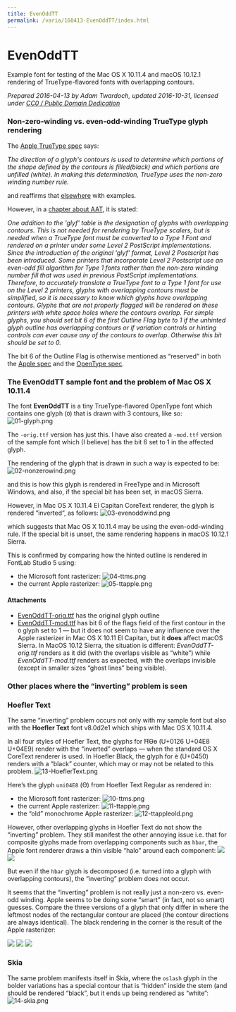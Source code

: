 ```yaml
---
title: EvenOddTT
permalink: /varia/160413-EvenOddTT/index.html
---
```


# EvenOddTT

Example font for testing of the Mac OS X 10.11.4 and macOS 10.12.1 rendering of TrueType-flavored fonts with overlapping contours.

*Prepared 2016-04-13 by Adam Twardoch, updated 2016-10-31, licensed under [CC0 / Public Domain Dedication](https://creativecommons.org/publicdomain/zero/1.0/)*

### Non-zero-winding vs. even-odd-winding TrueType glyph rendering

The [Apple TrueType spec](https://developer.apple.com/fonts/TrueType-Reference-Manual/RM01/Chap1.html) says:

*The direction of a glyph's contours is used to determine which portions of the shape defined by the contours is filled(black) and which portions are unfilled (white). In making this determination, TrueType uses the non-zero winding number rule.*

and reaffirms that [elsewhere](https://developer.apple.com/fonts/TrueType-Reference-Manual/RM02/Chap2.html#distinguishing) with examples.

However, in a [chapter about AAT](https://developer.apple.com/fonts/TrueType-Reference-Manual/RM06/Chap6AATIntro.html), it is stated:

*One addition to the 'glyf' table is the designation of glyphs with overlapping contours. This is not needed for rendering by TrueType scalers, but is needed when a TrueType font must be converted to a Type 1 Font and rendered on a printer under some Level 2 PostScript implementations. Since the introduction of the original 'glyf' format, Level 2 Postscript has been introduced. Some printers that incorporate Level 2 Postscript use an even-odd fill algorithm for Type 1 fonts rather than the non-zero winding number fill that was used in previous PostScript implementations. Therefore, to accurately translate a TrueType font to a Type 1 font for use on the Level 2 printers, glyphs with overlapping contours must be simplified, so it is necessary to know which glyphs have overlapping contours. Glyphs that are not properly flagged will be rendered on these printers with white space holes where the contours overlap. For simple glyphs, you should set bit 6 of the first Outline Flag byte to 1 if the unhinted glyph outline has overlapping contours or if variation controls or hinting controls can ever cause any of the contours to overlap. Otherwise this bit should be set to 0.*

The bit 6 of the Outline Flag is otherwise mentioned as “reserved” in both the [Apple spec](https://developer.apple.com/fonts/TrueType-Reference-Manual/RM06/Chap6glyf.html) and the [OpenType spec](https://www.microsoft.com/typography/otspec/glyf.htm).

### The EvenOddTT sample font and the problem of Mac OS X 10.11.4

The font **EvenOddTT** is a tiny TrueType-flavored OpenType font which contains one glyph (`O`) that is drawn with 3 contours, like so:
![01-glyph.png](01-glyph.png)

The `-orig.ttf` version has just this. I have also created a `-mod.ttf` version of the sample font which (I believe) has the bit 6 set to 1 in the affected glyph.

The rendering of the glyph that is drawn in such a way is expected to be:
![02-nonzerowind.png](02-nonzerowind.png)

and this is how this glyph is rendered in FreeType and in Microsoft Windows, and also, if the special bit has been set, in macOS Sierra.

However, in Mac OS X 10.11.4 El Capitan CoreText renderer, the glyph is rendered “inverted”, as follows:
![03-evenoddwind.png](03-evenoddwind.png)

which suggests that Mac OS X 10.11.4 may be using the even-odd-winding rule. If the special bit is unset, the same rendering happens in macOS 10.12.1 Sierra.

This is confirmed by comparing how the hinted outline is rendered in FontLab Studio 5 using:
* the Microsoft font rasterizer:
![04-ttms.png](04-ttms.png)
* the current Apple rasterizer:
![05-ttapple.png](05-ttapple.png)

#### Attachments

* [EvenOddTT-orig.ttf](EvenOddTT-orig.ttf) has the original glyph outline
* [EvenOddTT-mod.ttf](EvenOddTT-mod.ttf) has bit 6 of the flags field of the first contour in the `O` glyph set to 1 — but it does not seem to have any influence over the Apple rasterizer in Mac OS X 10.11 El Capitan, but it **does** affect macOS Sierra. In MacOS 10.12 Sierra, the situation is different: *EvenOddTT-orig.ttf* renders as it did (with the overlaps visible as “white”) while *EvenOddTT-mod.ttf* renders as expected, with the overlaps invisible (except in smaller sizes “ghost lines” being visible).

### Other places where the “inverting” problem is seen

### Hoefler Text

The same “inverting” problem occurs not only with my sample font but also with the **Hoefler Text** font v8.0d2e1 which ships with Mac OS X 10.11.4.

In all four styles of Hoefler Text, the glyphs for ĦӨө (U+0126 U+04E8 U+04E9) render with the “inverted” overlaps — when the standard OS X CoreText renderer is used. In Hoefler Black, the glyph for ѐ (U+0450) renders with a “black” counter, which may or may not be related to this problem.
![13-HoeflerText.png](13-HoeflerText.png)

Here’s the glyph `uni04E8` (Ө) from Hoefler Text Regular as rendered in:
* the Microsoft font rasterizer:
![10-ttms.png](10-ttms.png)
* the current Apple rasterizer:
![11-ttapple.png](11-ttapple.png)
* the “old” monochrome Apple rasterizer:
![12-ttappleold.png](12-ttappleold.png)

However, other overlapping glyphs in Hoefler Text do not show the “inverting” problem. They still manifest the other annoying issue i.e. that for composite glyphs made from overlapping components such as `hbar`, the Apple font renderer draws a thin visible “halo” around each component:
![](15-ghostoverlaps.png)
![](16-ghostoverlaps1.png)

But even if the `hbar` glyph is decomposed (i.e. turned into a glyph with overlapping contours), the “inverting” problem does not occur.

It seems that the “inverting” problem is not really just a non-zero vs. even-odd winding. Apple seems to be doing some “smart” (in fact, not so smart) guesses. Compare the three versions of a glyph that only differ in where the leftmost nodes of the rectangular contour are placed (the contour directions are always identical). The black rendering in the corner is the result of the Apple rasterizer:

![](21-cmp1.png)
![](22-cmp2.png)
![](23-cmp3.png)

### Skia

The same problem manifests itself in Skia, where the `oslash` glyph in the bolder variations has a special contour that is “hidden” inside the stem (and should be rendered “black”, but it ends up being rendered as “white”:
![14-skia.png](14-skia.png)


